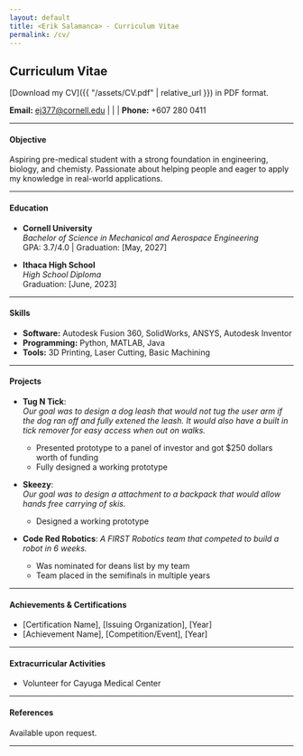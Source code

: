 ```yaml
---
layout: default
title: <Erik Salamanca> - Curriculum Vitae
permalink: /cv/
---
```

## Curriculum Vitae

[Download my CV]({{ "/assets/CV.pdf" | relative_url }}) in PDF format.


**Email:** [ej377@cornell.edu](mailto:ejs377@cornell.edu) | | | **Phone:** +607 280 0411

---

#### Objective
Aspiring pre-medical student with a strong foundation in engineering, biology, and chemisty. Passionate about helping people and eager to apply my knowledge in real-world applications.

---

#### Education
- **Cornell University**  
  *Bachelor of Science in Mechanical and Aerospace Engineering*  
  GPA: 3.7/4.0 | Graduation: [May, 2027]

- **Ithaca High School**  
  *High School Diploma*  
  Graduation: [June, 2023]

---

#### Skills
- **Software:** Autodesk Fusion 360, SolidWorks, ANSYS, Autodesk Inventor  
- **Programming:** Python, MATLAB, Java  
- **Tools:** 3D Printing, Laser Cutting, Basic Machining  

---

#### Projects
- **Tug N Tick**:  
  *Our goal was to design a dog leash that would not tug the user arm if the dog ran off and fully extened the leash. It would also have a built in tick remover for easy access when out on walks.*  
  - Presented prototype to a panel of investor and got $250 dollars worth of funding
  - Fully designed a working prototype

- **Skeezy**:  
  *Our goal was to design a attachment to a backpack that would allow hands free carrying of skis.*  
  - Designed a working prototype  

- **Code Red Robotics**:
  *A FIRST Robotics team that competed to build a robot in 6 weeks.*
  - Was nominated for deans list by my team
  - Team placed in the semifinals in multiple years 

---

#### Achievements & Certifications
- [Certification Name], [Issuing Organization], [Year]  
- [Achievement Name], [Competition/Event], [Year]  

---

#### Extracurricular Activities 
- Volunteer for Cayuga Medical Center 

---

#### References
Available upon request.

---
